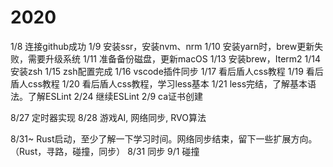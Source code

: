 # 2020

1/8     连接github成功
1/9     安装ssr，安装nvm、nrm
1/10    安装yarn时，brew更新失败，需要升级系统
1/11    准备备份磁盘，更新macOS
1/13    安装brew，Iterm2
1/14    安装zsh
1/15    zsh配置完成
1/16    vscode插件同步
1/17    看后盾人css教程
1/19    看后盾人css教程
1/20    看后盾人css教程，学习less基本
1/21    less完结，了解基本语法。了解ESLint
2/24    继续ESLint
2/9     ca证书创建

8/27    定时器实现
8/28    游戏AI, 网络同步, RVO算法

8/31~   Rust启动，至少了解一下学习时间。网络同步结束，留下一些扩展方向。（Rust，寻路，碰撞，同步）
  8/31  同步
  9/1   碰撞
